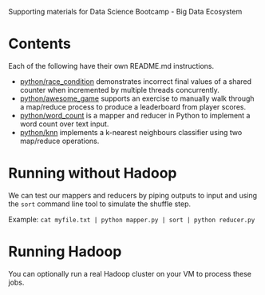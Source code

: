 Supporting materials for Data Science Bootcamp - Big Data Ecosystem

# Contents

Each of the following have their own README.md instructions.

- [python/race_condition](python/race_condition) demonstrates incorrect final values of a shared counter when incremented by multiple threads concurrently.
- [python/awesome_game](python/awesome_game) supports an exercise to manually walk through a map/reduce process to produce a leaderboard from player scores.
- [python/word_count](python/word_count) is a mapper and reducer in Python to implement a word count over text input.
- [python/knn](python/knn) implements a k-nearest neighbours classifier using two map/reduce operations.

# Running without Hadoop

We can test our mappers and reducers by piping outputs to input and using the `sort` command line tool to simulate the shuffle step.

Example: `cat myfile.txt | python mapper.py | sort | python reducer.py`

# Running Hadoop

You can optionally run a real Hadoop cluster on your VM to process these jobs.

